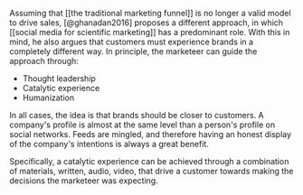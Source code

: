 Assuming that [[the traditional marketing funnel]] is no longer a valid model to drive sales, [@ghanadan2016] proposes a different approach, in which [[social media for scientific marketing]] has a predominant role. With this in mind, he also argues that customers must experience brands in a completely different way. In principle, the marketeer can guide the approach through: 

- Thought leadership
- Catalytic experience
- Humanization

In all cases, the idea is that brands should be closer to customers. A company's profile is almost at the same level than a person's profile on social networks. Feeds are mingled, and therefore having an honest display of the company's intentions is always a great benefit. 

Specifically, a catalytic experience can be achieved through a combination of materials, written, audio, video, that drive a customer towards making the decisions the marketeer was expecting. 

